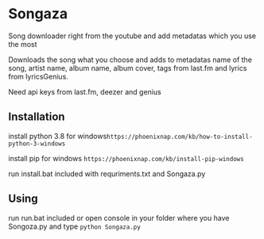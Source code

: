 # Songaza
Song downloader right from the youtube and add metadatas which you use the most

Downloads the song what you choose and adds to metadatas name of the song, artist name, album name, album cover, tags from last.fm and lyrics from lyricsGenius.

Need api keys from last.fm, deezer and genius

## Installation
install python 3.8 for windows```https://phoenixnap.com/kb/how-to-install-python-3-windows ```

install pip for windows ```https://phoenixnap.com/kb/install-pip-windows```

run install.bat included with requriments.txt and Songaza.py
## Using
run run.bat included or open console in your folder where you have Songoza.py and type ```python Songaza.py```

